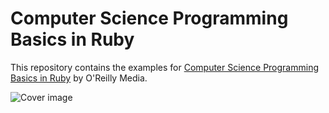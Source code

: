 # Computer Science Programming Basics in Ruby

This repository contains the examples for [Computer Science Programming Basics in Ruby](http://shop.oreilly.com/product/0636920028192.do) by O'Reilly Media.

![Cover image](http://akamaicovers.oreilly.com/images/0636920028192/lrg.jpg)